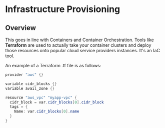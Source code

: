 # Infrastructure Provisioning

## Overview

This goes in line with Containers and Container Orchestration. Tools like **Terraform** are used to actually take your container clusters and deploy those resources onto popular cloud service providers instances. It's an IaC tool.

An example of a Terraform .tf file is as follows:

<!-- This isn't actually C#, but a Terraform file. main.tf -->
```C#
provider "aws" {}

variable cidr_blocks {}
variable avail_zone {}

resource "aws_vpc" "myapp-vpc" {
  cidr_block = var.cidr_blocks[0].cidr_block
  tags = {
    Name: var.cidr_blocks[0].name
  }
}
```
